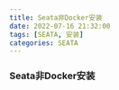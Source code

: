 ```yaml
---
title: Seata非Docker安装
date: 2022-07-16 21:32:00
tags: [SEATA, 安装]
categories: SEATA
---
```


### Seata非Docker安装

